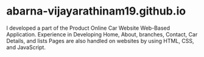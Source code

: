 # abarna-vijayarathinam19.github.io


I developed a part of the Product Online Car Website Web-Based Application. Experience in Developing Home, About, branches, Contact, Car Details, and lists Pages are also handled on websites by using HTML, CSS, and JavaScript.
